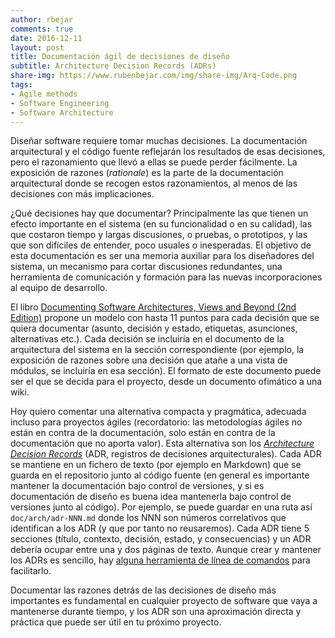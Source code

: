 ```yaml
---
author: rbejar
comments: true
date: 2016-12-11
layout: post
title: Documentación ágil de decisiones de diseño
subtitle: Architecture Decision Records (ADRs)
share-img: https://www.rubenbejar.com/img/share-img/Arq-Code.png
tags:
- Agile methods
- Software Engineering
- Software Architecture
---
```


Diseñar software requiere tomar muchas decisiones. La documentación arquitectural y el código fuente reflejarán los resultados de esas decisiones, pero el razonamiento que llevó a ellas se puede perder fácilmente. La exposición de razones (*rationale*) es la parte de la documentación arquitectural donde se recogen estos razonamientos, al menos de las decisiones con más implicaciones. 

¿Qué decisiones hay que documentar? Principalmente las que tienen un efecto importante en el sistema (en su funcionalidad o en su calidad), las que costaron tiempo y largas discusiones, o pruebas, o prototipos, y las que son difíciles de entender, poco usuales o inesperadas. El objetivo de esta documentación es ser una memoria auxiliar para los diseñadores del sistema, un mecanismo para cortar discusiones redundantes, una herramienta de comunicación y formación para las nuevas incorporaciones al equipo de desarrollo.

El libro [Documenting Software Architectures, Views and Beyond (2nd Edition)](https://resources.sei.cmu.edu/library/asset-view.cfm?assetID=30386) propone un modelo con hasta 11 puntos para cada decisión que se quiera documentar (asunto, decisión y estado, etiquetas, asunciones, alternativas etc.). Cada decisión se incluiría en el documento de la arquitectura del sistema en la sección correspondiente (por ejemplo, la exposición de razones sobre una decisión que atañe a una vista de módulos, se incluiría en esa sección). El formato de este documento puede ser el que se decida para el proyecto, desde un documento ofimático a una wiki.

Hoy quiero comentar una alternativa compacta y pragmática, adecuada incluso para proyectos ágiles (recordatorio: las metodologías ágiles no están en contra de la documentación, solo están en contra de la documentación que no aporta valor). Esta alternativa son los [*Architecture Decision Records*](http://thinkrelevance.com/blog/2011/11/15/documenting-architecture-decisions) (ADR, registros de decisiones arquitecturales). Cada ADR se mantiene en un fichero de texto (por ejemplo en Markdown) que se guarda en el repositorio junto al código fuente (en general es importante mantener la documentación bajo control de versiones, y si es documentación de diseño es buena idea mantenerla bajo control de versiones junto al código). Por ejemplo, se puede guardar en una ruta así `doc/arch/adr-NNN.md` donde los NNN son números correlativos que identifican a los ADR (y que por tanto no reusaremos). Cada ADR tiene 5 secciones (título, contexto, decisión, estado, y consecuencias) y un ADR debería ocupar entre una y dos páginas de texto. Aunque crear y mantener los ADRs es sencillo, hay [alguna herramienta de línea de comandos](https://github.com/npryce/adr-tools) para facilitarlo.

Documentar las razones detrás de las decisiones de diseño más importantes es fundamental en cualquier proyecto de software que vaya a mantenerse durante tiempo, y los ADR son una aproximación directa y práctica que puede ser útil en tu próximo proyecto.
